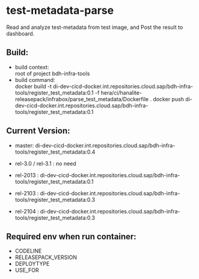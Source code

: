 # test-metadata-parse
Read and analyze test-metadata from test image, and Post the result to dashboard.
## Build: 
- build context:  
    root of project bdh-infra-tools
- build command:  
docker build -t di-dev-cicd-docker.int.repositories.cloud.sap/bdh-infra-tools/register_test_metadata:0.1 -f hera/ci/hanalite-releasepack/infrabox/parse_test_metadata/Dockerfile .
docker push di-dev-cicd-docker.int.repositories.cloud.sap/bdh-infra-tools/register_test_metadata:0.1
## Current Version:
- master: di-dev-cicd-docker.int.repositories.cloud.sap/bdh-infra-tools/register_test_metadata:0.4

- rel-3.0 / rel-3.1 : no need

- rel-2013 : di-dev-cicd-docker.int.repositories.cloud.sap/bdh-infra-tools/register_test_metadata:0.1

- rel-2103 : di-dev-cicd-docker.int.repositories.cloud.sap/bdh-infra-tools/register_test_metadata:0.3

- rel-2104 : di-dev-cicd-docker.int.repositories.cloud.sap/bdh-infra-tools/register_test_metadata:0.3
## Required env when run container: 
  - CODELINE 
  - RELEASEPACK_VERSION 
  - DEPLOYTYPE 
  - USE_FOR 

